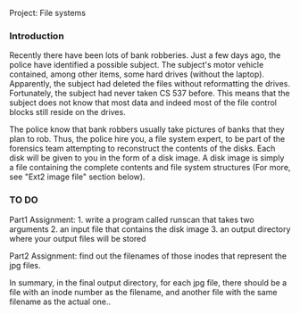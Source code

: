 Project: File systems

### Introduction
Recently there have been lots of bank robberies. Just a few days ago, the police have identified a possible subject. The subject's motor vehicle contained, among other items, some hard drives (without the laptop). Apparently, the subject had deleted the files without reformatting the drives. Fortunately, the subject had never taken CS 537 before. This means that the subject does not know that most data and indeed most of the file control blocks still reside on the drives.

The police know that bank robbers usually take pictures of banks that they plan to rob. Thus, the police hire you, a file system expert, to be part of the forensics team attempting to reconstruct the contents of the disks. Each disk will be given to you in the form of a disk image. A disk image is simply a file containing the complete contents and file system structures (For more, see "Ext2 image file" section below).

### TO DO
Part1 Assignment: 1. write a program called runscan that takes two arguments
                  2. an input file that contains the disk image 
                  3. an output directory where your output files will be stored

Part2 Assignment: find out the filenames of those inodes that represent the jpg files.

In summary, in the final output directory, for each jpg file, there should be a file with an inode number as the filename, and another file with the same filename as the actual one..
